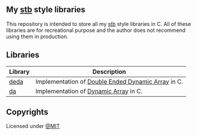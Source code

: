 ## My [stb](https://github.com/nothings/stb) style libraries
This repository is intended to store all my [stb](https://github.com/nothings/stb) style libraries in C. All of these libraries are for recreational purpose and the author does not recommend using them in production.

## Libraries
| Library               | Description                                                                                            |
| --------------------- | ------------------------------------------------------------------------------------------------------ |
| [deda](./deda/deda.h) | Implementation of [Double Ended Dynamic Array](https://en.wikipedia.org/wiki/Double-ended_queue) in C. |
| [da](./da/da.h)       | Implementation of [Dynamic Array](https://en.wikipedia.org/wiki/Dynamic_array) in C.                   |

## Copyrights
Licensed under [@MIT](.LICENSE)

